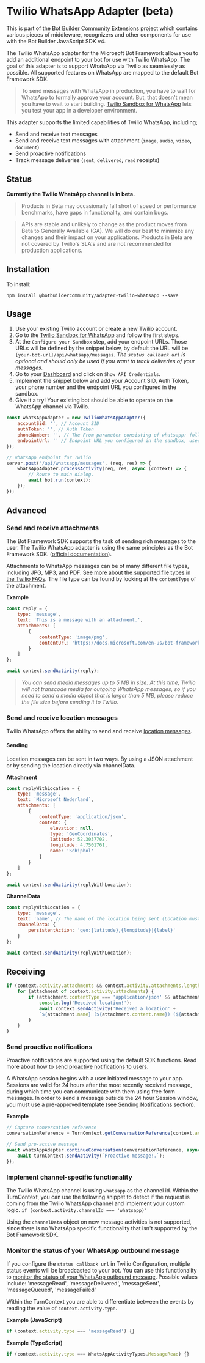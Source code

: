 # Twilio WhatsApp Adapter (beta)
This is part of the [Bot Builder Community Extensions](https://github.com/BotBuilderCommunity/botbuilder-community-js) project which contains various pieces of middleware, recognizers and other components for use with the Bot Builder JavaScript SDK v4.

The Twilio WhatsApp adapter for the Microsoft Bot Framework allows you to add an additional endpoint to your bot for use with Twilio WhatsApp. The goal of this adapter is to support WhatsApp via Twilio as seamlessly as possible. All supported features on WhatsApp are mapped to the default Bot Framework SDK.

>To send messages with WhatsApp in production, you have to wait for WhatsApp to formally approve your account. But, that doesn't mean you have to wait to start building. [Twilio Sandbox for WhatsApp](https://www.twilio.com/console/messaging/whatsapp) lets you test your app in a developer environment.

This adapter supports the limited capabilities of Twilio WhatsApp, including;
* Send and receive text messages
* Send and receive text messages with attachment (`image`, `audio`, `video`, `document`)
* Send proactive notifications
* Track message deliveries (`sent`, `delivered`, `read` receipts)

## Status
__Currently the Twilio WhatsApp channel is in beta.__
>Products in Beta may occasionally fall short of speed or performance benchmarks, have gaps in functionality, and contain bugs.

>APIs are stable and unlikely to change as the product moves from Beta to Generally Available (GA). We will do our best to minimize any changes and their impact on your applications. Products in Beta are not covered by Twilio's SLA's and are not recommended for production applications.

## Installation

To install:

    npm install @botbuildercommunity/adapter-twilio-whatsapp --save

## Usage

1. Use your existing Twilio account or create a new Twilio account.
2. Go to the [Twilio Sandbox for WhatsApp](https://www.twilio.com/console/messaging/whatsapp) and follow the first steps.
3. At the `Configure your Sandbox` step, add your endpoint URLs. Those URLs will be defined by the snippet below, by default the URL will be `[your-bot-url]/api/whatsapp/messages`.
_The `status callback url` is optional and should only be used if you want to track deliveries of your messages._
4. Go to your [Dashboard](https://www.twilio.com/console/sms/dashboard) and click on `Show API Credentials`.
5. Implement the snippet below and add your Account SID, Auth Token, your phone number and the endpoint URL you configured in the sandbox.
6. Give it a try! Your existing bot should be able to operate on the WhatsApp channel via Twilio.

```javascript
const whatsAppAdapter = new TwilioWhatsAppAdapter({
    accountSid: '', // Account SID
    authToken: '', // Auth Token
    phoneNumber: '', // The From parameter consisting of whatsapp: followed by the sending WhatsApp number (using E.164 formatting)
    endpointUrl: '' // Endpoint URL you configured in the sandbox, used for validation
});

// WhatsApp endpoint for Twilio
server.post('/api/whatsapp/messages', (req, res) => {
    whatsAppAdapter.processActivity(req, res, async (context) => {
        // Route to main dialog.
        await bot.run(context);
    });
});
```

## Advanced

### Send and receive attachments
The Bot Framework SDK supports the task of sending rich messages to the user. The Twilio WhatsApp adapter is using the same principles as the Bot Framework SDK. ([official documentation](https://docs.microsoft.com/en-us/azure/bot-service/bot-builder-howto-add-media-attachments?view=azure-bot-service-4.0&tabs=javascript)).

Attachments to WhatsApp messages can be of many different file types, including JPG, MP3, and PDF. [See more about the supported file types in the Twilio FAQs](https://support.twilio.com/hc/en-us/articles/360017961894-Sending-and-Receiving-Media-with-WhatsApp-Messaging-on-Twilio-Beta-). The file type can be found by looking at the `contentType` of the attachment.

**Example**
```javascript
const reply = {
    type: 'message',
    text: 'This is a message with an attachment.',
    attachments: [
        {
            contentType: 'image/png',
            contentUrl: 'https://docs.microsoft.com/en-us/bot-framework/media/how-it-works/architecture-resize.png'
        }
    ]
};

await context.sendActivity(reply);
```

>_You can send media messages up to 5 MB in size. At this time, Twilio will not transcode media for outgoing WhatsApp messages, so if you need to send a media object that is larger than 5 MB, please reduce the file size before sending it to Twilio._

### Send and receive location messages
Twilio WhatsApp offers the ability to send and receive [location messages](https://www.twilio.com/docs/sms/whatsapp/api#location-messages-with-whatsapp).

#### Sending
Location messages can be sent in two ways. By using a JSON attachment or by sending the location directly via channelData.

**Attachment**
```javascript
const replyWithLocation = {
    type: 'message',
    text: `Microsoft Nederland`,
    attachments: [
        {
            contentType: 'application/json',
            content: {
                elevation: null,
                type: 'GeoCoordinates',
                latitude: 52.3037702,
                longitude: 4.7501761,
                name: 'Schiphol'
            }
        }
    ]
};

await context.sendActivity(replyWithLocation);
```

**ChannelData**
```javascript
const replyWithLocation = {
    type: 'message',
    text: 'name', // The name of the location being sent (Location must exist in Google maps for the hyperlink to work on Mac/Windows WhatsApp client)
    channelData: {
        persistentAction: 'geo:{latitude},{longitude}|{label}'
    }
};

await context.sendActivity(replyWithLocation);
```

## Receiving
```javascript
if (context.activity.attachments && context.activity.attachments.length > 0) {
    for (attachment of context.activity.attachments) {
        if (attachment.contentType === 'application/json' && attachment.content.type === 'GeoCoordinates') {
            console.log('Received location!');
            await context.sendActivity('Received a location' +
            `${attachment.name} (${attachment.content.name}) (${attachment.content.latitude},${attachment.content.longitude})`);
        }
    }
}
```

### Send proactive notifications
Proactive notifications are supported using the default SDK functions. Read more about how to [send proactive notifications to users](https://docs.microsoft.com/en-us/azure/bot-service/bot-builder-howto-proactive-message?view=azure-bot-service-4.0&tabs=csharp).

A WhatsApp session begins with a user initiated message to your app. Sessions are valid for 24 hours after the most recently received message, during which time you can communicate with them using free form messages. In order to send a message outside the 24 hour Session window, you must use a pre-approved template (see [Sending Notifications](https://www.twilio.com/docs/sms/whatsapp/api#sending-notifications) section).

**Example**
```javascript
// Capture conversation reference
conversationReference = TurnContext.getConversationReference(context.activity);

// Send pro-active message
await whatsAppAdapter.continueConversation(conversationReference, async (turnContext) => {
    await turnContext.sendActivity(`Proactive message!.`);
});
```

### Implement channel-specific functionality
The Twilio WhatsApp channel is using `whatsapp` as the channel id. Within the TurnContext, you can use the following snippet to detect if the request is coming from the Twilio WhatsApp channel and implement your custom logic.
`if (context.activity.channelId === 'whatsapp)'`

Using the `channelData` object on new message activities is not supported, since there is no WhatsApp specific functionality that isn't supported by the Bot Framework SDK.

### Monitor the status of your WhatsApp outbound message
If you configure the `status callback url` in Twilio Configuration, multiple status events will be broadcasted to your bot. You can use this functionality to [monitor the status of your WhatsApp outbound message](https://www.twilio.com/docs/sms/whatsapp/api#monitor-the-status-of-your-whatsapp-outbound-message). Possible values include: 'messageRead', 'messageDelivered', 'messageSent', 'messageQueued', 'messageFailed'

Within the TurnContext you are able to differentiate between the events by reading the value of `context.activity.type`.

**Example (JavaScript)**
```javascript
if (context.activity.type === 'messageRead') {}
```

**Example (TypeScript)**
```typescript
if (context.activity.type === WhatsAppActivityTypes.MessageRead) {}
```